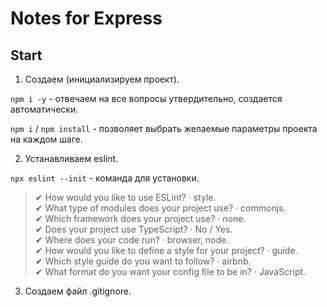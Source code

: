 # Notes for Express

## Start

1. Создаем (инициализируем проект). 
 
  `npm i -y` - отвечаем на все вопросы утвердительно, создается автоматически.  
  
   `npm i` / `npm install` - позволяет выбрать желаемые параметры проекта на каждом шаге. 
   
 2. Устанавливаем eslint. 

  `npx eslint --init` - команда для установки.   
  

> ✔ How would you like to use ESLint? · style.   
> ✔ What type of modules does your project use? · commonjs.   
> ✔ Which framework does your project use? · none.  
> ✔ Does your project use TypeScript? · No / Yes.  
> ✔ Where does your code run? · browser, node.  
> ✔ How would you like to define a style for your project? · guide.  
> ✔ Which style guide do you want to follow? · airbnb.  
> ✔ What format do you want your config file to be in? · JavaScript.  

3. Создаем файл .gitignore. 










